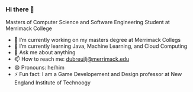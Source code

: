 ### Hi there 👋

Masters of Computer Science and Software Engineering Student at Merrimack College

- 🔭 I’m currently working on my masters degree at Merrimack Collegs
- 🌱 I’m currently learning Java, Machine Learning, and Cloud Computing
- 💬 Ask me about anything
- 📫 How to reach me: dubreuilj@merrimack.edu
- 😄 Pronouns: he/him
- ⚡ Fun fact: I am a Game Developement and Design professor at New England Institute of Technoogy
